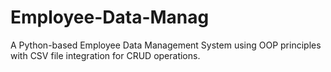 # Employee-Data-Manag
A Python-based Employee Data Management System using OOP principles with CSV file integration for CRUD operations.
